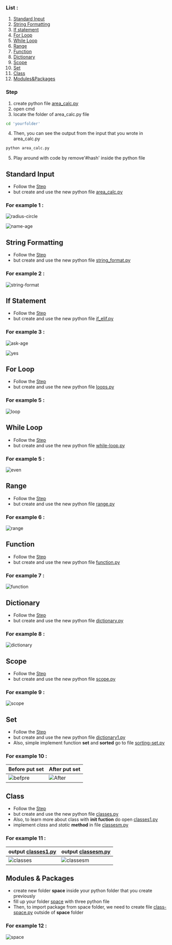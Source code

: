 ### List :
  1. [Standard Input](#Standard-Input) 
  2. [String Formatting](#String-Formatting)
  3. [If statement](#If-statement)
  4. [For Loop](#For-Loop)
  5. [While Loop](#While-Loop)
  6. [Range](#Range)
  7. [Function](#Function)
  8. [Dictionary](#Dictionary)
  9. [Scope](#Scope)
  10. [Set](#Set)
  11. [Class](#Class)
  12. [Modules&Packages](#Modules&Packages)
### Step 
  1. create python file [area_calc.py](https://github.com/0732sta/starter-python/blob/master/standard-input/area_calc.py)
  2. open cmd
  3. locate the folder of area_calc.py file
  ```bash
  cd 'yourfolder'
  ```
  4. Then, you can see the output from the input that you wrote in area_calc.py
  ```bash
  python area_calc.py
  ```
  5. Play around with code by remove'#hash' inside the python file
## Standard Input  
- Follow the [Step](#Step) 
- but create and use the new python file [area_calc.py](https://github.com/0732sta/starter-python/blob/master/standard-input/area_calc.py)
### For example 1 :
![radius-circle](calc-circle.png)

![name-age](name-age.jpg)

## String Formatting
- Follow the [Step](#Step) 
- but create and use the new python file [string_format.py](https://github.com/0732sta/starter-python/blob/master/standard-input/string_format.py)
### For example 2 :
![string-format](str-for.png)

## If Statement
- Follow the [Step](#Step) 
- but create and use the new python file [if_elif.py](https://github.com/0732sta/starter-python/blob/master/standard-input/if_elif.py)
### For example 3 :
![ask-age](ask-age.png)

![yes](y-n.png)

## For Loop
- Follow the [Step](#Step) 
- but create and use the new python file [loops.py](https://github.com/0732sta/starter-python/blob/master/standard-input/loops.py)
### For example 5 :
![loop](loop.png)

## While Loop
- Follow the [Step](#Step) 
- but create and use the new python file [while-loop.py](https://github.com/0732sta/starter-python/blob/master/standard-input/while-loop.py)
### For example 5 :
![even](even-while.png)

## Range
- Follow the [Step](#Step) 
- but create and use the new python file [range.py](https://github.com/0732sta/starter-python/blob/master/standard-input/range.py)
### For example 6 :
![range](range.png)

## Function
- Follow the [Step](#Step) 
- but create and use the new python file [function.py](https://github.com/0732sta/starter-python/blob/master/standard-input/function.py)
### For example 7 :
![function](function.png)

## Dictionary
- Follow the [Step](#Step) 
- but create and use the new python file [dictionary.py](https://github.com/0732sta/starter-python/blob/master/standard-input/dictionary.py)
### For example 8 :
![dictionary](dictionary.png)

## Scope
- Follow the [Step](#Step) 
- but create and use the new python file [scope.py](https://github.com/0732sta/starter-python/blob/master/standard-input/scope.py)
### For example 9 :
![scope](scope.png)

## Set
- Follow the [Step](#Step) 
- but create and use the new python file [dictionary1.py](https://github.com/0732sta/starter-python/blob/master/standard-input/dictionary1.py)
- Also, simple implement function **set** and **sorted** go to file [sorting-set.py](https://github.com/0732sta/starter-python/blob/master/type/sorting-set.py)
### For example 10 :
Before put **set** | After put **set**
------------ | -------------
![befpre](bfr-sort.png) | ![After](after-set.png)

## Class
- Follow the [Step](#Step) 
- but create and use the new python file [classes.py](https://github.com/0732sta/starter-python/blob/master/standard-input/classes.py)
- Also, to learn more about class with **init fuction** do open [classes1.py](https://github.com/0732sta/starter-python/blob/master/standard-input/classes1.py)
- implement *class* and *static* **method** in file [classesm.py](https://github.com/0732sta/starter-python/blob/master/standard-input/classesm.py)
### For example 11 :
output [classes1.py](https://github.com/0732sta/starter-python/blob/master/standard-input/classes1.py) | output [classesm.py](https://github.com/0732sta/starter-python/blob/master/standard-input/classesm.py)
------------ | -------------
![classes](classes.png) | ![classesm](classesm.png)

## Modules & Packages
- create new folder **space** inside your python folder that you create previously
- fill up your folder [space](https://github.com/0732sta/starter-python/tree/master/space) with three python file
- Then, to import package from space folder, we need to create file [class-space.py](https://github.com/0732sta/starter-python/blob/master/class-space.py) outside of **space** folder 
### For example 12 :
![space](space.png)
